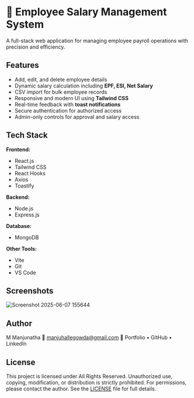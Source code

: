 # 💼 Employee Salary Management System

A full-stack web application for managing employee payroll operations with precision and efficiency.

## Features

- Add, edit, and delete employee details
- Dynamic salary calculation including **EPF, ESI, Net Salary**
- CSV import for bulk employee records
- Responsive and modern UI using **Tailwind CSS**
- Real-time feedback with **toast notifications**
- Secure authentication for authorized access
- Admin-only controls for approval and salary access

## Tech Stack

**Frontend:**
- React.js
- Tailwind CSS
- React Hooks
- Axios
- Toastify

**Backend:**
- Node.js
- Express.js

**Database:**
- MongoDB

**Other Tools:**
- Vite
- Git
- VS Code

## Screenshots

![Screenshot 2025-06-07 155644](https://github.com/user-attachments/assets/2896ff95-d42b-4def-9354-5afd5627eb04)


## Author

M Manjunatha
📧 manjuhallegowda@gmail.com
🔗 Portfolio • GitHub • LinkedIn

## License

This project is licensed under All Rights Reserved.
Unauthorized use, copying, modification, or distribution is strictly prohibited.
For permissions, please contact the author. See the [LICENSE](LICENSE) file for full details.
